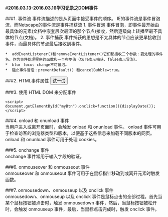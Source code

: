 #**2016.03.13-2016.03.16学习记录之DOM事件**

###1. 事件流
事件流描述的是从页面中接受事件的顺序。
IE的事件流是事件冒泡流，而Netscape的事件流是事件捕获流
    1. 事件冒泡
    事件冒泡，即事件最开始由最具体的元素(文档中嵌套层次最深的那个节点)接收，然后逐级向上转播至最不具体的节点(文档)。
    2. 事件捕获
    事件捕获的思想是不太具体的节点应该更早接收到事件，而最具体的节点最后接收到事件。

    *  addEventListener()和removeEventListener()它们都接收三个参数：要处理的事件名、作为事件处理程序的函数和一个布尔值（ture表示捕获，false表示冒泡）。
    *  blur focus change不可冒泡。
    *  阻止事件冒泡：preventDefault() 和cancelBubble=true。

###2. HTML事件属性
    <button onclick="displayDate()">试一试</button>


###3. 使用 HTML DOM 来分配事件


```
<script>
document.getElementById("myBtn").onclick=function(){displayDate()};
</script>
```

###4. onload 和 onunload 事件<br>
当用户进入或离开页面时，会触发 onload 和 onunload 事件。
onload 事件可用于检查访客的浏览器类型和版本，以便基于这些信息来加载不同版本的网页。
onload 和 onunload 事件可用于处理 cookies。

###5. onchange 事件<br>
onchange 事件常用于输入字段的验证。

###6. onmouseover 和 onmouseout 事件<br>
onmouseover 和 onmouseout 事件可用于在鼠标指针移动到或离开元素时触发函数。

###7. onmousedown、onmouseup 以及 onclick 事件<br>
onmousedown、onmouseup 以及 onclick 事件是鼠标点击的全部过程。首先当某个鼠标按钮被点击时，触发 onmousedown 事件，然后，当鼠标按钮被松开时，会触发 onmouseup 事件，最后，当鼠标点击完成时，触发 onclick 事件。

